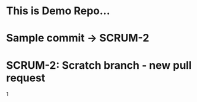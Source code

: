 # This is Demo Repo...
# Sample commit -> SCRUM-2
# SCRUM-2: Scratch branch - new pull request




1
